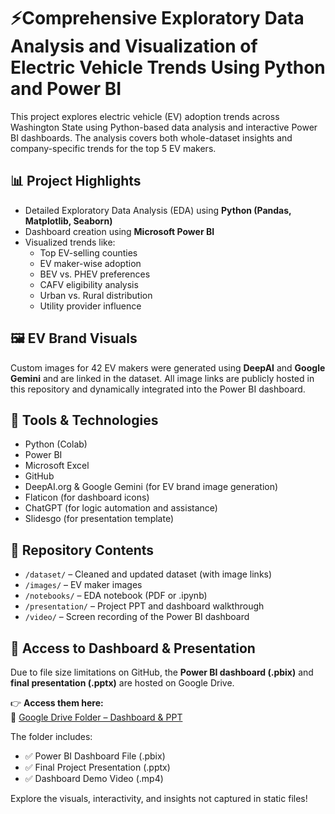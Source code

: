 # ⚡Comprehensive Exploratory Data Analysis and Visualization of Electric Vehicle Trends Using Python and Power BI

This project explores electric vehicle (EV) adoption trends across Washington State using Python-based data analysis and interactive Power BI dashboards. The analysis covers both whole-dataset insights and company-specific trends for the top 5 EV makers.

## 📊 Project Highlights

- Detailed Exploratory Data Analysis (EDA) using **Python (Pandas, Matplotlib, Seaborn)**
- Dashboard creation using **Microsoft Power BI**
- Visualized trends like:
  - Top EV-selling counties
  - EV maker-wise adoption
  - BEV vs. PHEV preferences
  - CAFV eligibility analysis
  - Urban vs. Rural distribution
  - Utility provider influence

## 🖼️ EV Brand Visuals

Custom images for 42 EV makers were generated using **DeepAI** and **Google Gemini** and are linked in the dataset. All image links are publicly hosted in this repository and dynamically integrated into the Power BI dashboard.

## 🚀 Tools & Technologies

- Python (Colab)
- Power BI
- Microsoft Excel
- GitHub
- DeepAI.org & Google Gemini (for EV brand image generation)
- Flaticon (for dashboard icons)
- ChatGPT (for logic automation and assistance)
- Slidesgo (for presentation template)

## 📂 Repository Contents

- `/dataset/` – Cleaned and updated dataset (with image links)
- `/images/` – EV maker images
- `/notebooks/` – EDA notebook (PDF or .ipynb)
- `/presentation/` – Project PPT and dashboard walkthrough
- `/video/` – Screen recording of the Power BI dashboard

## 📁 Access to Dashboard & Presentation

Due to file size limitations on GitHub, the **Power BI dashboard (.pbix)** and **final presentation (.pptx)** are hosted on Google Drive.

👉 **Access them here:**  
🔗 [Google Drive Folder – Dashboard & PPT](https://drive.google.com/drive/folders/1Gzyp5Wgb85d6-0bC92Jppmfhe7OtFXee?usp=sharing)

The folder includes:
- ✅ Power BI Dashboard File (.pbix)
- ✅ Final Project Presentation (.pptx)
- ✅ Dashboard Demo Video (.mp4)

Explore the visuals, interactivity, and insights not captured in static files!
